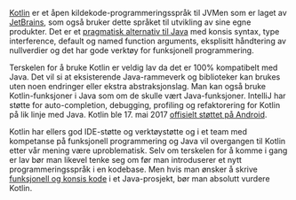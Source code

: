 [Kotlin](https://kotlinlang.org/) er et åpen kildekode-programmeringsspråk til JVMen som er laget av [JetBrains](https://www.jetbrains.com/), som også bruker dette språket til utvikling av sine egne produkter. Det er et [pragmatisk alternativ til Java](https://medium.com/@octskyward/why-kotlin-is-my-next-programming-language-c25c001e26e3) med konsis syntax, type interference, default og named function arguments, eksplisitt håndtering av nullverdier og det har gode verktøy for funksjonell programmering. 

Terskelen for å bruke Kotlin er veldig lav da det er 100% kompatibelt med Java. Det vil si at eksisterende Java-rammeverk og biblioteker kan brukes uten noen endringer eller ekstra abstraksjonslag. Man kan også bruke Kotlin-funksjoner i Java som om de skulle vært Java-funksjoner. IntelliJ har støtte for auto-completion, debugging, profiling og refaktorering for Kotlin på lik linje med Java. Kotlin ble 17. mai 2017 [offisielt støttet på Android](https://blog.jetbrains.com/kotlin/2017/05/kotlin-on-android-now-official/).

Kotlin har ellers god IDE-støtte og verktøystøtte og i et team med kompetanse på funksjonell programmering og Java vil overgangen til Kotlin etter vår mening være uproblematisk. Selv om terskelen for å komme i gang er lav bør man likevel tenke seg om før man introduserer et nytt programmeringsspråk i en kodebase. Men hvis man ønsker å skrive [funksjonell og konsis kode](https://blog.plan99.net/kotlin-fp-3bf63a17d64a) i et Java-prosjekt, bør man absolutt vurdere Kotlin. 